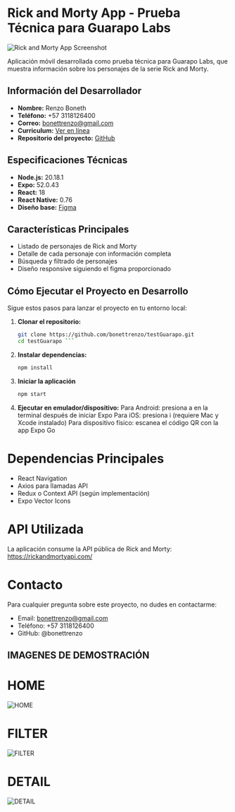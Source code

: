 # Rick and Morty App - Prueba Técnica para Guarapo Labs

![Rick and Morty App Screenshot](https://github.com/bonettrenzo/testGuarapo/blob/main/assets/splashIcone.png?raw=true)

Aplicación móvil desarrollada como prueba técnica para Guarapo Labs, que muestra información sobre los personajes de la serie Rick and Morty.

## Información del Desarrollador

- **Nombre:** Renzo Boneth
- **Teléfono:** +57 3118126400
- **Correo:** bonettrenzo@gmail.com
- **Curriculum:** [Ver en línea](https://curriculum-web-fll6.onrender.com/)
- **Repositorio del proyecto:** [GitHub](https://github.com/bonettrenzo/testGuarapo)

## Especificaciones Técnicas

- **Node.js:** 20.18.1
- **Expo:** 52.0.43
- **React:** 18
- **React Native:** 0.76
- **Diseño base:** [Figma](https://www.figma.com/design/Pd8AycDOiq0qXkYWbHU8m9/Rick-and-Morty--Guarapo-?node-id=92-0&t=9xRwBSd4EAAUKYjz-0)

## Características Principales

- Listado de personajes de Rick and Morty
- Detalle de cada personaje con información completa
- Búsqueda y filtrado de personajes
- Diseño responsive siguiendo el figma proporcionado

## Cómo Ejecutar el Proyecto en Desarrollo

Sigue estos pasos para lanzar el proyecto en tu entorno local:

1. **Clonar el repositorio:**
   ```bash
   git clone https://github.com/bonettrenzo/testGuarapo.git
   cd testGuarapo ```

2. **Instalar dependencias:**
   ```bash
   npm install
   ```
3. **Iniciar la aplicación**
   ```bash
   npm start 
   ```
4. **Ejecutar en emulador/dispositivo:**
Para Android: presiona a en la terminal después de iniciar Expo
Para iOS: presiona i (requiere Mac y Xcode instalado)
Para dispositivo físico: escanea el código QR con la app Expo Go


# Dependencias Principales
 * React Navigation
 * Axios para llamadas API
 * Redux o Context API (según implementación)
 * Expo Vector Icons

# API Utilizada
La aplicación consume la API pública de Rick and Morty:
https://rickandmortyapi.com/

# Contacto
Para cualquier pregunta sobre este proyecto, no dudes en contactarme:
* Email: bonettrenzo@gmail.com
* Teléfono: +57 3118126400
* GitHub: @bonettrenzo

## IMAGENES DE DEMOSTRACIÓN

# HOME
![HOME](https://github.com/bonettrenzo/testGuarapo/blob/main/assets/imagenesDemostracion/home.png?raw=true)

# FILTER
![FILTER](https://github.com/bonettrenzo/testGuarapo/blob/main/assets/imagenesDemostracion/filters.png?raw=true)

# DETAIL
![DETAIL](https://github.com/bonettrenzo/testGuarapo/blob/main/assets/imagenesDemostracion/detallePersonaje.png?raw=true)

